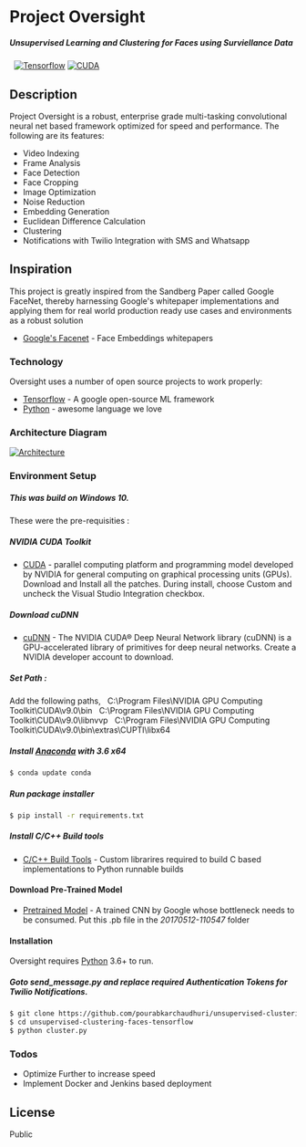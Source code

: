 # Project Oversight
##### Unsupervised Learning and Clustering for Faces using Surviellance Data
&nbsp;
[![Tensorflow](https://seedroid.com/img/post/icons/128/cc.nextlabs.tensorflow.jpg)](https://nodesource.com/products/nsolid)      [![CUDA](http://www.channelpronetwork.com/sites/default/files/styles/large/public/thumbnails/news//nvidia-cuda0.jpg?itok=TgfuEHhw)](https://nodesource.com/products/nsolid)

## Description
Project Oversight is a robust, enterprise grade multi-tasking convolutional neural net based framework optimized for speed and performance. The following are its features:

  - Video Indexing
  - Frame Analysis
  - Face Detection
  - Face Cropping
  - Image Optimization
  - Noise Reduction
  - Embedding Generation
  - Euclidean Difference Calculation
  - Clustering
  - Notifications with Twilio Integration with SMS and Whatsapp

## Inspiration
This project is greatly inspired from the Sandberg Paper called Google FaceNet, thereby harnessing Google's whitepaper implementations and applying them for real world production ready use cases and environments as a robust solution

* [Google's Facenet] - Face Embeddings whitepapers

### Technology

Oversight uses a number of open source projects to work properly:

* [Tensorflow] - A google open-source ML framework
* [Python] - awesome language we love

### Architecture Diagram
[![Architecture](https://raw.githubusercontent.com/pourabkarchaudhuri/unsupervised-clustering-faces-tensorflow/master/project_oversight_architecture.png)](https://nodesource.com/products/nsolid)

### Environment Setup

##### This was build on Windows 10.

These were the pre-requisities :

##### NVIDIA CUDA Toolkit
* [CUDA] - parallel computing platform and programming model developed by NVIDIA for general computing on graphical processing units (GPUs). Download and Install all the patches. During install, choose Custom and uncheck the Visual Studio Integration checkbox.

##### Download cuDNN
* [cuDNN] - The NVIDIA CUDA® Deep Neural Network library (cuDNN) is a GPU-accelerated library of primitives for deep neural networks. Create a NVIDIA developer account to download.

##### Set Path :
Add the following paths,
&nbsp;
C:\Program Files\NVIDIA GPU Computing Toolkit\CUDA\v9.0\bin
&nbsp;
C:\Program Files\NVIDIA GPU Computing Toolkit\CUDA\v9.0\libnvvp
&nbsp;
C:\Program Files\NVIDIA GPU Computing Toolkit\CUDA\v9.0\bin\extras\CUPTI\libx64

##### Install [Anaconda](https://www.anaconda.com/download/) with 3.6 x64

```sh
$ conda update conda
```

##### Run package installer

```sh
$ pip install -r requirements.txt
```

##### Install C/C++ Build tools

* [C/C++ Build Tools] - Custom librarires required to build C based implementations to Python runnable builds

#### Download Pre-Trained Model

* [Pretrained Model] - A trained CNN by Google whose bottleneck needs to be consumed. Put this .pb file in the *20170512-110547* folder

#### Installation

Oversight requires [Python](https://www.python.org/) 3.6+ to run.

##### Goto send_message.py and replace required Authentication Tokens for Twilio Notifications.


```sh
$ git clone https://github.com/pourabkarchaudhuri/unsupervised-clustering-faces-tensorflow.git
$ cd unsupervised-clustering-faces-tensorflow
$ python cluster.py
```

### Todos

 - Optimize Further to increase speed
 - Implement Docker and Jenkins based deployment

License
----

Public


   [Tensorflow]: <https://www.tensorflow.org/>
   [Python]: <https://www.python.org/>
   [Google's FaceNet]: <https://arxiv.org/abs/1503.03832>
   [Anaconda]: <https://www.anaconda.com/download/>
   [CUDA]: <https://developer.nvidia.com/cuda-90-download-archive?target_os=Windows&target_arch=x86_64&target_version=10&target_type=exelocal>
   [cuDNN]: <https://developer.nvidia.com/compute/machine-learning/cudnn/secure/v7.0.5/prod/9.0_20171129/cudnn-9.0-windows10-x64-v7>
   [Pretrained Model]: <https://drive.google.com/open?id=1587klj1PcXhCsjVgdG8c4W52GUWHv16->
   [C/C++ Build Tools]: <https://go.microsoft.com/fwlink/?LinkId=691126>
  
